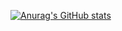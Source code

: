 
[![Anurag's GitHub stats](https://github-readme-stats.vercel.app/api?username=ChristianGaser)](https://github.com/anuraghazra/github-readme-stats)
